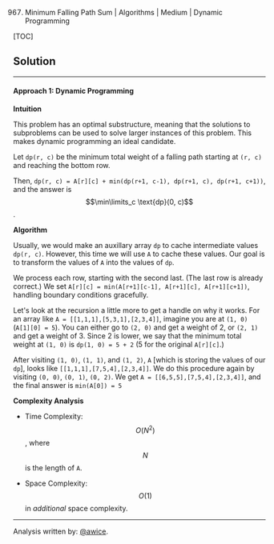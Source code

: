 967. Minimum Falling Path Sum | Algorithms | Medium | Dynamic Programming

[TOC]

## Solution
---
#### Approach 1: Dynamic Programming

**Intuition**

This problem has an optimal substructure, meaning that the solutions to subproblems can be used to solve larger instances of this problem.  This makes dynamic programming an ideal candidate.

Let `dp(r, c)` be the minimum total weight of a falling path starting at `(r, c)` and reaching the bottom row.

Then, `dp(r, c) = A[r][c] + min(dp(r+1, c-1), dp(r+1, c), dp(r+1, c+1))`, and the answer is $$\min\limits_c \text{dp}(0, c)$$.

**Algorithm**

Usually, we would make an auxillary array `dp` to cache intermediate values `dp(r, c)`.  However, this time we will use `A` to cache these values.  Our goal is to transform the values of `A` into the values of `dp`.

We process each row, starting with the second last.  (The last row is already correct.)  We set `A[r][c] = min(A[r+1][c-1], A[r+1][c], A[r+1][c+1])`, handling boundary conditions gracefully.

Let's look at the recursion a little more to get a handle on why it works.  For an array like `A = [[1,1,1],[5,3,1],[2,3,4]]`, imagine you are at `(1, 0)` (`A[1][0] = 5`).  You can either go to `(2, 0)` and get a weight of 2, or `(2, 1)` and get a weight of 3.  Since 2 is lower, we say that the minimum total weight at `(1, 0)` is `dp(1, 0) = 5 + 2` (5 for the original `A[r][c]`.)

After visiting `(1, 0)`, `(1, 1)`, and `(1, 2)`, `A` [which is storing the values of our `dp`], looks like `[[1,1,1],[7,5,4],[2,3,4]]`.  We do this procedure again by visiting `(0, 0)`, `(0, 1)`, `(0, 2)`.  We get `A = [[6,5,5],[7,5,4],[2,3,4]]`, and the final answer is `min(A[0]) = 5`



**Complexity Analysis**

* Time Complexity:  $$O(N^2)$$, where $$N$$ is the length of `A`.

* Space Complexity:  $$O(1)$$ in *additional* space complexity.




---


Analysis written by: [@awice](https://leetcode.com/awice).
